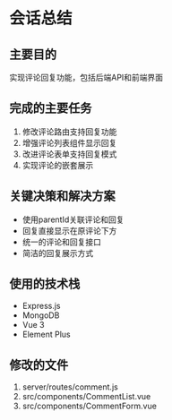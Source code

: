# 会话总结

## 主要目的
实现评论回复功能，包括后端API和前端界面

## 完成的主要任务
1. 修改评论路由支持回复功能
2. 增强评论列表组件显示回复
3. 改进评论表单支持回复模式
4. 实现评论的嵌套展示

## 关键决策和解决方案
- 使用parentId关联评论和回复
- 回复直接显示在原评论下方
- 统一的评论和回复接口
- 简洁的回复展示方式

## 使用的技术栈
- Express.js
- MongoDB
- Vue 3
- Element Plus

## 修改的文件
1. server/routes/comment.js
2. src/components/CommentList.vue
3. src/components/CommentForm.vue 